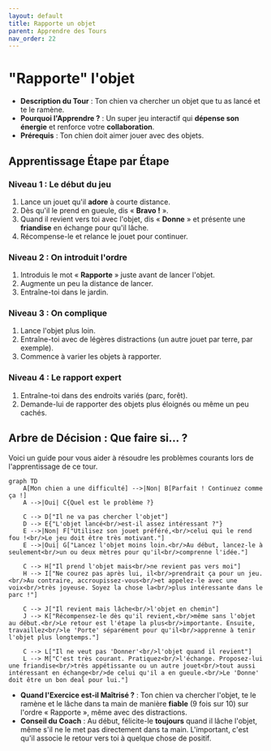 ```yaml
---
layout: default
title: Rapporte un objet
parent: Apprendre des Tours
nav_order: 22
---
```


# "Rapporte" l'objet

- **Description du Tour** : Ton chien va chercher un objet que tu as lancé et te le ramène.
- **Pourquoi l'Apprendre ?** : Un super jeu interactif qui **dépense son énergie** et renforce votre **collaboration**.
- **Prérequis** : Ton chien doit aimer jouer avec des objets.

## Apprentissage Étape par Étape

### Niveau 1 : Le début du jeu

1.  Lance un jouet qu'il **adore** à courte distance.
2.  Dès qu'il le prend en gueule, dis « **Bravo !** ».
3.  Quand il revient vers toi avec l'objet, dis « **Donne** » et présente une **friandise** en échange pour qu'il lâche.
4.  Récompense-le et relance le jouet pour continuer.

### Niveau 2 : On introduit l'ordre

1.  Introduis le mot « **Rapporte** » juste avant de lancer l'objet.
2.  Augmente un peu la distance de lancer.
3.  Entraîne-toi dans le jardin.

### Niveau 3 : On complique

1.  Lance l'objet plus loin.
2.  Entraîne-toi avec de légères distractions (un autre jouet par terre, par exemple).
3.  Commence à varier les objets à rapporter.

### Niveau 4 : Le rapport expert

1.  Entraîne-toi dans des endroits variés (parc, forêt).
2.  Demande-lui de rapporter des objets plus éloignés ou même un peu cachés.

## Arbre de Décision : Que faire si... ?

Voici un guide pour vous aider à résoudre les problèmes courants lors de l'apprentissage de ce tour.

```mermaid
graph TD
    A[Mon chien a une difficulté] -->|Non| B[Parfait ! Continuez comme ça !]
    A -->|Oui| C{Quel est le problème ?}

    C --> D["Il ne va pas chercher l'objet"]
    D --> E{"L'objet lancé<br/>est-il assez intéressant ?"}
    E -->|Non| F["Utilisez son jouet préféré,<br/>celui qui le rend fou !<br/>Le jeu doit être très motivant."]
    E -->|Oui| G["Lancez l'objet moins loin.<br/>Au début, lancez-le à seulement<br/>un ou deux mètres pour qu'il<br/>comprenne l'idée."]

    C --> H["Il prend l'objet mais<br/>ne revient pas vers moi"]
    H --> I["Ne courez pas après lui, il<br/>prendrait ça pour un jeu.<br/>Au contraire, accroupissez-vous<br/>et appelez-le avec une voix<br/>très joyeuse. Soyez la chose la<br/>plus intéressante dans le parc !"]

    C --> J["Il revient mais lâche<br/>l'objet en chemin"]
    J --> K["Récompensez-le dès qu'il revient,<br/>même sans l'objet au début.<br/>Le retour est l'étape la plus<br/>importante. Ensuite, travaillez<br/>le 'Porte' séparément pour qu'il<br/>apprenne à tenir l'objet plus longtemps."]

    C --> L["Il ne veut pas 'Donner'<br/>l'objet quand il revient"]
    L --> M["C'est très courant. Pratiquez<br/>l'échange. Proposez-lui une friandise<br/>très appétissante ou un autre jouet<br/>tout aussi intéressant en échange<br/>de celui qu'il a en gueule.<br/>Le 'Donne' doit être un bon deal pour lui."]
```

- **Quand l'Exercice est-il Maîtrisé ?** : Ton chien va chercher l'objet, te le ramène et le lâche dans ta main de manière **fiable** (9 fois sur 10) sur l'ordre « Rapporte », même avec des distractions.
- **Conseil du Coach** : Au début, félicite-le **toujours** quand il lâche l'objet, même s'il ne le met pas directement dans ta main. L'important, c'est qu'il associe le retour vers toi à quelque chose de positif. 
